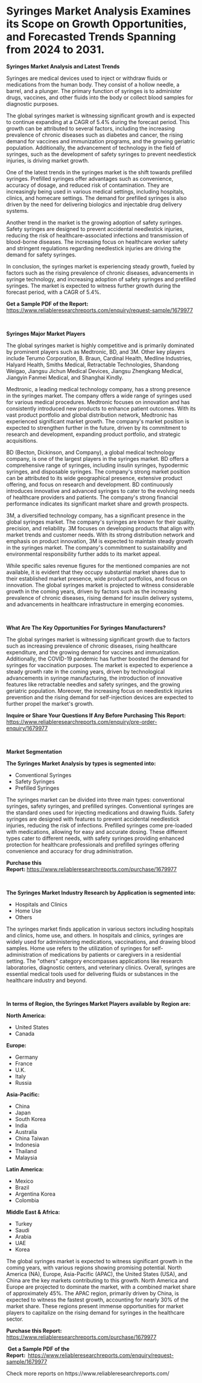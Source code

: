 <p><h1>Syringes Market Analysis Examines its Scope on Growth Opportunities, and Forecasted Trends Spanning from 2024 to 2031.</h1></p><p><strong>Syringes Market Analysis and Latest Trends</strong></p>
<p><p>Syringes are medical devices used to inject or withdraw fluids or medications from the human body. They consist of a hollow needle, a barrel, and a plunger. The primary function of syringes is to administer drugs, vaccines, and other fluids into the body or collect blood samples for diagnostic purposes.</p><p>The global syringes market is witnessing significant growth and is expected to continue expanding at a CAGR of 5.4% during the forecast period. This growth can be attributed to several factors, including the increasing prevalence of chronic diseases such as diabetes and cancer, the rising demand for vaccines and immunization programs, and the growing geriatric population. Additionally, the advancement of technology in the field of syringes, such as the development of safety syringes to prevent needlestick injuries, is driving market growth.</p><p>One of the latest trends in the syringes market is the shift towards prefilled syringes. Prefilled syringes offer advantages such as convenience, accuracy of dosage, and reduced risk of contamination. They are increasingly being used in various medical settings, including hospitals, clinics, and homecare settings. The demand for prefilled syringes is also driven by the need for delivering biologics and injectable drug delivery systems.</p><p>Another trend in the market is the growing adoption of safety syringes. Safety syringes are designed to prevent accidental needlestick injuries, reducing the risk of healthcare-associated infections and transmission of blood-borne diseases. The increasing focus on healthcare worker safety and stringent regulations regarding needlestick injuries are driving the demand for safety syringes.</p><p>In conclusion, the syringes market is experiencing steady growth, fueled by factors such as the rising prevalence of chronic diseases, advancements in syringe technology, and increasing adoption of safety syringes and prefilled syringes. The market is expected to witness further growth during the forecast period, with a CAGR of 5.4%.</p></p>
<p><strong>Get a Sample PDF of the Report:&nbsp;</strong> <a href="https://www.reliableresearchreports.com/enquiry/request-sample/1679977">https://www.reliableresearchreports.com/enquiry/request-sample/1679977</a></p>
<p>&nbsp;</p>
<p><strong>Syringes Major Market Players</strong></p>
<p><p>The global syringes market is highly competitive and is primarily dominated by prominent players such as Medtronic, BD, and 3M. Other key players include Terumo Corporation, B. Braun, Cardinal Health, Medline Industries, Halyard Health, Smiths Medical, Retractable Technologies, Shandong Weigao, Jiangsu Jichun Medical Devices, Jiangsu Zhengkang Medical, Jiangyin Fanmei Medical, and Shanghai Kindly.</p><p>Medtronic, a leading medical technology company, has a strong presence in the syringes market. The company offers a wide range of syringes used for various medical procedures. Medtronic focuses on innovation and has consistently introduced new products to enhance patient outcomes. With its vast product portfolio and global distribution network, Medtronic has experienced significant market growth. The company's market position is expected to strengthen further in the future, driven by its commitment to research and development, expanding product portfolio, and strategic acquisitions. </p><p>BD (Becton, Dickinson, and Company), a global medical technology company, is one of the largest players in the syringes market. BD offers a comprehensive range of syringes, including insulin syringes, hypodermic syringes, and disposable syringes. The company's strong market position can be attributed to its wide geographical presence, extensive product offering, and focus on research and development. BD continuously introduces innovative and advanced syringes to cater to the evolving needs of healthcare providers and patients. The company's strong financial performance indicates its significant market share and growth prospects.</p><p>3M, a diversified technology company, has a significant presence in the global syringes market. The company's syringes are known for their quality, precision, and reliability. 3M focuses on developing products that align with market trends and customer needs. With its strong distribution network and emphasis on product innovation, 3M is expected to maintain steady growth in the syringes market. The company's commitment to sustainability and environmental responsibility further adds to its market appeal.</p><p>While specific sales revenue figures for the mentioned companies are not available, it is evident that they occupy substantial market shares due to their established market presence, wide product portfolios, and focus on innovation. The global syringes market is projected to witness considerable growth in the coming years, driven by factors such as the increasing prevalence of chronic diseases, rising demand for insulin delivery systems, and advancements in healthcare infrastructure in emerging economies.</p></p>
<p>&nbsp;</p>
<p><strong>What Are The Key Opportunities For Syringes Manufacturers?</strong></p>
<p><p>The global syringes market is witnessing significant growth due to factors such as increasing prevalence of chronic diseases, rising healthcare expenditure, and the growing demand for vaccines and immunization. Additionally, the COVID-19 pandemic has further boosted the demand for syringes for vaccination purposes. The market is expected to experience a steady growth rate in the coming years, driven by technological advancements in syringe manufacturing, the introduction of innovative features like retractable needles and safety syringes, and the growing geriatric population. Moreover, the increasing focus on needlestick injuries prevention and the rising demand for self-injection devices are expected to further propel the market's growth.</p></p>
<p><strong>Inquire or Share Your Questions If Any Before Purchasing This Report:</strong> <a href="https://www.reliableresearchreports.com/enquiry/pre-order-enquiry/1679977">https://www.reliableresearchreports.com/enquiry/pre-order-enquiry/1679977</a></p>
<p>&nbsp;</p>
<p><strong>Market Segmentation</strong></p>
<p><strong>The Syringes Market Analysis by types is segmented into:</strong></p>
<p><ul><li>Conventional Syringes</li><li>Safety Syringes</li><li>Prefilled Syringes</li></ul></p>
<p><p>The syringes market can be divided into three main types: conventional syringes, safety syringes, and prefilled syringes. Conventional syringes are the standard ones used for injecting medications and drawing fluids. Safety syringes are designed with features to prevent accidental needlestick injuries, reducing the risk of infections. Prefilled syringes come pre-loaded with medications, allowing for easy and accurate dosing. These different types cater to different needs, with safety syringes providing enhanced protection for healthcare professionals and prefilled syringes offering convenience and accuracy for drug administration.</p></p>
<p><strong>Purchase this Report:&nbsp;</strong><a href="https://www.reliableresearchreports.com/purchase/1679977">https://www.reliableresearchreports.com/purchase/1679977</a></p>
<p>&nbsp;</p>
<p><strong>The Syringes Market Industry Research by Application is segmented into:</strong></p>
<p><ul><li>Hospitals and Clinics</li><li>Home Use</li><li>Others</li></ul></p>
<p><p>The syringes market finds application in various sectors including hospitals and clinics, home use, and others. In hospitals and clinics, syringes are widely used for administering medications, vaccinations, and drawing blood samples. Home use refers to the utilization of syringes for self-administration of medications by patients or caregivers in a residential setting. The "others" category encompasses applications like research laboratories, diagnostic centers, and veterinary clinics. Overall, syringes are essential medical tools used for delivering fluids or substances in the healthcare industry and beyond.</p></p>
<p>&nbsp;</p>
<p><strong>In terms of Region, the Syringes Market Players available by Region are:</strong></p>
<p>
    <p> <strong> North America: </strong>
        <ul>
            <li>United States</li>
            <li>Canada</li>
        </ul>
        </p> 
    <p> <strong> Europe: </strong>
        <ul>
            <li>Germany</li>
            <li>France</li>
            <li>U.K.</li>
            <li>Italy</li>
            <li>Russia</li>
        </ul>
        </p> 
    <p> <strong> Asia-Pacific: </strong>
        <ul>
            <li>China</li>
            <li>Japan</li>
            <li>South Korea</li>
            <li>India</li>
            <li>Australia</li>
            <li>China Taiwan</li>
            <li>Indonesia</li>
            <li>Thailand</li>
            <li>Malaysia</li>
        </ul>
        </p> 
    <p> <strong> Latin America: </strong>
        <ul>
            <li>Mexico</li>
            <li>Brazil</li>
            <li>Argentina Korea</li>
            <li>Colombia</li>
        </ul>
        </p> 
    <p> <strong> Middle East & Africa: </strong>
        <ul>
            <li>Turkey</li>
            <li>Saudi</li>
            <li>Arabia</li>
            <li>UAE</li>
            <li>Korea</li>
        </ul>
    </p>
    </p>
<p><p>The global syringes market is expected to witness significant growth in the coming years, with various regions showing promising potential. North America (NA), Europe, Asia-Pacific (APAC), the United States (USA), and China are the key markets contributing to this growth. North America and Europe are projected to dominate the market, with a combined market share of approximately 45%. The APAC region, primarily driven by China, is expected to witness the fastest growth, accounting for nearly 30% of the market share. These regions present immense opportunities for market players to capitalize on the rising demand for syringes in the healthcare sector.</p></p>
<p><strong>Purchase this Report: </strong><a href="https://www.reliableresearchreports.com/purchase/1679977">https://www.reliableresearchreports.com/purchase/1679977</a></p>
<p>&nbsp;<strong>Get a Sample PDF of the Report:&nbsp;&nbsp;</strong><a href="https://www.reliableresearchreports.com/enquiry/request-sample/1679977">https://www.reliableresearchreports.com/enquiry/request-sample/1679977</a></p>
<p><strong></strong></p>
<p>Check more reports on https://www.reliableresearchreports.com/</p>